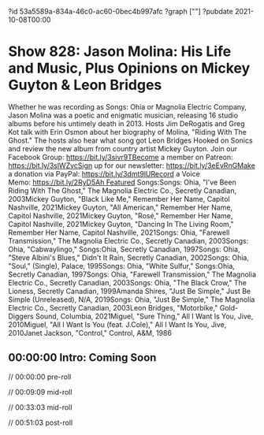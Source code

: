 ?id 53a5589a-834a-46c0-ac60-0bec4b997afc
?graph [""]
?pubdate 2021-10-08T00:00

# Show 828: Jason Molina: His Life and Music, Plus Opinions on Mickey Guyton & Leon Bridges

Whether he was recording as Songs: Ohia or Magnolia Electric Company, Jason Molina was a poetic and enigmatic musician, releasing 16 studio albums before his untimely death in 2013. Hosts Jim DeRogatis and Greg Kot talk with Erin Osmon about her biography of Molina, "Riding With The Ghost." The hosts also hear what song got Leon Bridges Hooked on Sonics and review the new album from country artist Mickey Guyton. Join our Facebook Group: https://bit.ly/3sivr9TBecome a member on Patreon: https://bit.ly/3slWZvcSign up for our newsletter: https://bit.ly/3eEvRnGMake a donation via PayPal: https://bit.ly/3dmt9lURecord a Voice Memo: https://bit.ly/2RyD5Ah Featured Songs:Songs: Ohia, "I've Been Riding With The Ghost," The Magnolia Electric Co., Secretly Canadian, 2003Mickey Guyton, "Black Like Me," Remember Her Name, Capitol Nashville, 2021Mickey Guyton, "All American," Remember Her Name, Capitol Nashville, 2021Mickey Guyton, "Rosé," Remember Her Name, Capitol Nashville, 2021Mickey Guyton, "Dancing In The Living Room," Remember Her Name, Capitol Nashville, 2021Songs: Ohia, "Farewell Transmission," The Magnolia Electric Co., Secretly Canadian, 2003Songs: Ohia, "Cabwaylingo," Songs:Ohia, Secretly Canadian, 1997Songs: Ohia, "Steve Albini's Blues," Didn't It Rain, Secretly Canadian, 2002Songs: Ohia, "Soul," (Single), Palace, 1995Songs: Ohia, "White Sulfur," Songs:Ohia, Secretly Canadian, 1997Songs: Ohia, "Farewell Transmission," The Magnolia Electric Co., Secretly Canadian, 2003Songs: Ohia, "The Black Crow," The Lioness, Secretly Canadian, 1999Amanda Shires, "Just Be Simple," Just Be Simple (Unreleased), N/A, 2019Songs: Ohia, "Just Be Simple," The Magnolia Electric Co., Secretly Canadian, 2003Leon Bridges, "Motorbike," Gold-Diggers Sound, Columbia, 2021Miguel, "Sure Thing," All I Want Is You, Jive, 2010Miguel, "All I Want Is You (feat. J.Cole)," All I Want Is You, Jive, 2010Janet Jackson, "Control," Control, A&M, 1986

## 00:00:00 Intro: Coming Soon

// 00:00:00 pre-roll

// 00:09:09 mid-roll

// 00:33:03 mid-roll

// 00:51:03 post-roll
